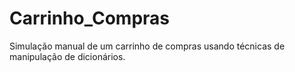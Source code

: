 # Carrinho_Compras
Simulação manual de um carrinho de compras usando técnicas de manipulação de dicionários.
